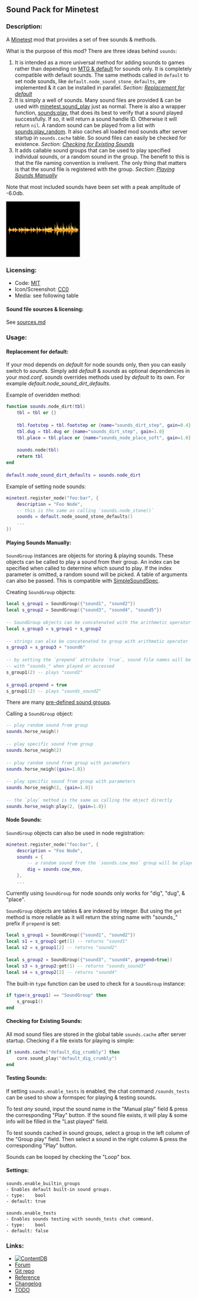 ## Sound Pack for Minetest

### Description:

A [Minetest][] mod that provides a set of free sounds & methods.

What is the purpose of this mod? There are three ideas behind `sounds`:

1. It is intended as a more universal method for adding sounds to games rather than depending on [MTG & default][default] for sounds only. It is completely compatible with default sounds. The same methods called in `default` to set node sounds, like `default.node_sound_stone_defaults`, are implemented & it can be installed in parallel. *Section: [Replacement for default](#replacement-for-default)*
2. It is simply a well of sounds. Many sound files are provided & can be used with [minetest.sound_play](https://minetest.gitlab.io/minetest/minetest-namespace-reference/#sounds) just as normal. There is also a wrapper function, [sounds:play](https://antummt.github.io/mod-sounds/reference/latest/topics/api.html#sounds:play), that does its best to verify that a sound played successfully. If so, it will return a sound handle ID. Otherwise it will return `nil`. A random sound can be played from a list with [sounds:play_random](https://antummt.github.io/mod-sounds/reference/latest/topics/api.html#sounds:play_random). It also caches all loaded mod sounds after server startup in `sounds.cache` table. So sound files can easily be checked for existence. *Section: [Checking for Existing Sounds](#checking-for-existing-sounds)*
3. It adds callable sound groups that can be used to play specified individual sounds, or a random sound in the group. The benefit to this is that the file naming convention is irrelivent. The only thing that matters is that the sound file is registered with the group. *Section: [Playing Sounds Manually](#playing-sounds-manually)*

Note that most included sounds have been set with a peak amplitude of -6.0db.


<img src="screenshot.png" alt="icon" width="200" />

### Licensing:

- Code: [MIT](LICENSE.txt)
- Icon/Screenshot: [CC0](https://openclipart.org/detail/260975)
- Media: see following table

#### Sound file sources & licensing:<a name="sources" />

See [sources.md](sources.md)

### Usage:

#### Replacement for default:

If your mod depends on *default* for node sounds only, then you can easily switch to *sounds*. Simply add *default* & *sounds* as optional dependencies in your *mod.conf*. *sounds* overrides methods used by *default* to its own. For example *default.node_sound_dirt_defaults*.

Example of overidden method:
```lua
function sounds.node_dirt(tbl)
	tbl = tbl or {}

	tbl.footstep = tbl.footstep or {name="sounds_dirt_step", gain=0.4}
	tbl.dug = tbl.dug or {name="sounds_dirt_step", gain=1.0}
	tbl.place = tbl.place or {name="sounds_node_place_soft", gain=1.0}

	sounds.node(tbl)
	return tbl
end

default.node_sound_dirt_defaults = sounds.node_dirt
```

Example of setting node sounds:
```lua
minetest.register_node("foo:bar", {
	description = "Foo Node",
	-- this is the same as calling `sounds.node_stone()`
	sounds = default.node_sound_stone_defaults()
	...
})
```

#### Playing Sounds Manually:

`SoundGroup` instances are objects for storing & playing sounds. These objects can be called to play a sound from their group. An index can be specified when called to determine which sound to play. If the index parameter is omitted, a random sound will be picked. A table of arguments can also be passed. This is compatible with [SimpleSoundSpec](https://minetest.gitlab.io/minetest/sounds/#simplesoundspec).

Creating `SoundGroup` objects:
```lua
local s_group1 = SoundGroup({"sound1", "sound2"})
local s_group2 = SoundGroup({"sound3", "sound4", "sound5"})

-- SoundGroup objects can be concatenated with the arithmetic operator
local s_group3 = s_group1 + s_group2

-- strings can also be concatenated to group with arithmetic operator
s_group3 = s_group3 + "sound6"

-- by setting the `prepend` attribute `true`, sound file names will be prepended
-- with "sounds_" when played or accessed
s_group1(2) -- plays "sound2"

s_group1.prepend = true
s_group1(2) -- plays "sounds_sound2"
```

There are many [pre-defined sound groups](https://antummt.github.io/mod-sounds/reference/latest/topics/groups.html).

Calling a `SoundGroup` object:
```lua
-- play random sound from group
sounds.horse_neigh()

-- play specific sound from group
sounds.horse_neigh(2)

-- play random sound from group with parameters
sounds.horse_neigh({gain=1.0})

-- play specific sound from group with parameters
sounds.horse_neigh(2, {gain=1.0})

-- the `play` method is the same as calling the object directly
sounds.horse_neigh:play(2, {gain=1.0})
```

#### Node Sounds:

`SoundGroup` objects can also be used in node registration:
```lua
minetest.register_node("foo:bar", {
	description = "Foo Node",
	sounds = {
		-- a random sound from the `sounds.cow_moo` group will be played when digging this node
		dig = sounds.cow_moo,
	},
	...
```

Currently using `SoundGroup` for node sounds only works for "dig", "dug", & "place".

`SoundGroup` objects are tables & are indexed by integer. But using the `get` method is more reliable as it will return the string name with "sounds_" prefix if `prepend` is set:
```lua
local s_group1 = SoundGroup({"sound1", "sound2"})
local s1 = s_group1:get(1) -- returns "sound1"
local s2 = s_group1[2] -- returns "sound2"

local s_group2 = SoundGroup({"sound3", "sound4", prepend=true})
local s3 = s_group2:get(1) -- returns "sounds_sound3"
local s4 = s_group2[2] -- returns "sound4"
```

The built-in `type` function can be used to check for a `SoundGroup` instance:
```lua
if type(s_group1) == "SoundGroup" then
	s_group1()
end
```

#### Checking for Existing Sounds:

All mod sound files are stored in the global table `sounds.cache` after server startup. Checking if a file exists for playing is simple:

```lua
if sounds.cache["default_dig_crumbly"] then
	core.sound_play("default_dig_crumbly")
end
```

#### Testing Sounds:

If setting `sounds.enable_tests` is enabled, the chat command `/sounds_tests` can be used to show a formspec for playing & testing sounds.

To test *any* sound, input the sound name in the "Manual play" field & press the corresponding "Play" button. If the sound file exists, it will play & some info will be filled in the "Last played" field.

To test sounds cached in sound groups, select a group in the left column of the "Group play" field. Then select a sound in the right column & press the corresponding "Play" button.

Sounds can be looped by checking the "Loop" box.

#### Settings:

```
sounds.enable_builtin_groups
- Enables default built-in sound groups.
- type:    bool
- default: true

sounds.enable_tests
- Enables sounds testing with sounds_tests chat command.
- type:    bool
- default: false
```

### Links:

- [![ContentDB](https://content.minetest.net/packages/AntumDeluge/sounds/shields/title/)](https://content.minetest.net/packages/AntumDeluge/sounds/)
- [Forum](https://forum.minetest.net/viewtopic.php?t=26868)
- [Git repo](https://github.com/AntumMT/mod-sounds)
- [Reference](https://antummt.github.io/mod-sounds/reference/)
- [Changelog](changelog.txt)
- [TODO](TODO.txt)


[Minetest]: http://minetest.net/
[default]: https://github.com/minetest/minetest_game/tree/master/mods/default

